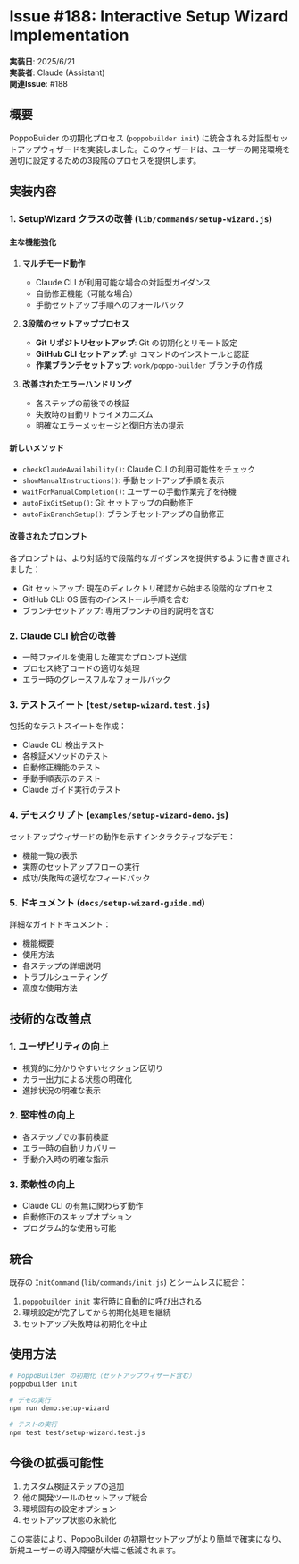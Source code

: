 # Issue #188: Interactive Setup Wizard Implementation

**実装日**: 2025/6/21  
**実装者**: Claude (Assistant)  
**関連Issue**: #188

## 概要

PoppoBuilder の初期化プロセス (`poppobuilder init`) に統合される対話型セットアップウィザードを実装しました。このウィザードは、ユーザーの開発環境を適切に設定するための3段階のプロセスを提供します。

## 実装内容

### 1. SetupWizard クラスの改善 (`lib/commands/setup-wizard.js`)

#### 主な機能強化

1. **マルチモード動作**
   - Claude CLI が利用可能な場合の対話型ガイダンス
   - 自動修正機能（可能な場合）
   - 手動セットアップ手順へのフォールバック

2. **3段階のセットアッププロセス**
   - **Git リポジトリセットアップ**: Git の初期化とリモート設定
   - **GitHub CLI セットアップ**: `gh` コマンドのインストールと認証
   - **作業ブランチセットアップ**: `work/poppo-builder` ブランチの作成

3. **改善されたエラーハンドリング**
   - 各ステップの前後での検証
   - 失敗時の自動リトライメカニズム
   - 明確なエラーメッセージと復旧方法の提示

#### 新しいメソッド

- `checkClaudeAvailability()`: Claude CLI の利用可能性をチェック
- `showManualInstructions()`: 手動セットアップ手順を表示
- `waitForManualCompletion()`: ユーザーの手動作業完了を待機
- `autoFixGitSetup()`: Git セットアップの自動修正
- `autoFixBranchSetup()`: ブランチセットアップの自動修正

#### 改善されたプロンプト

各プロンプトは、より対話的で段階的なガイダンスを提供するように書き直されました：
- Git セットアップ: 現在のディレクトリ確認から始まる段階的なプロセス
- GitHub CLI: OS 固有のインストール手順を含む
- ブランチセットアップ: 専用ブランチの目的説明を含む

### 2. Claude CLI 統合の改善

- 一時ファイルを使用した確実なプロンプト送信
- プロセス終了コードの適切な処理
- エラー時のグレースフルなフォールバック

### 3. テストスイート (`test/setup-wizard.test.js`)

包括的なテストスイートを作成：
- Claude CLI 検出テスト
- 各検証メソッドのテスト
- 自動修正機能のテスト
- 手動手順表示のテスト
- Claude ガイド実行のテスト

### 4. デモスクリプト (`examples/setup-wizard-demo.js`)

セットアップウィザードの動作を示すインタラクティブなデモ：
- 機能一覧の表示
- 実際のセットアップフローの実行
- 成功/失敗時の適切なフィードバック

### 5. ドキュメント (`docs/setup-wizard-guide.md`)

詳細なガイドドキュメント：
- 機能概要
- 使用方法
- 各ステップの詳細説明
- トラブルシューティング
- 高度な使用方法

## 技術的な改善点

### 1. ユーザビリティの向上
- 視覚的に分かりやすいセクション区切り
- カラー出力による状態の明確化
- 進捗状況の明確な表示

### 2. 堅牢性の向上
- 各ステップでの事前検証
- エラー時の自動リカバリー
- 手動介入時の明確な指示

### 3. 柔軟性の向上
- Claude CLI の有無に関わらず動作
- 自動修正のスキップオプション
- プログラム的な使用も可能

## 統合

既存の `InitCommand` (`lib/commands/init.js`) とシームレスに統合：
1. `poppobuilder init` 実行時に自動的に呼び出される
2. 環境設定が完了してから初期化処理を継続
3. セットアップ失敗時は初期化を中止

## 使用方法

```bash
# PoppoBuilder の初期化（セットアップウィザード含む）
poppobuilder init

# デモの実行
npm run demo:setup-wizard

# テストの実行
npm test test/setup-wizard.test.js
```

## 今後の拡張可能性

1. カスタム検証ステップの追加
2. 他の開発ツールのセットアップ統合
3. 環境固有の設定オプション
4. セットアップ状態の永続化

この実装により、PoppoBuilder の初期セットアップがより簡単で確実になり、新規ユーザーの導入障壁が大幅に低減されます。